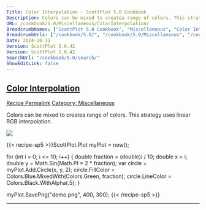 ```yaml
---
Title: Color Interpolation - ScottPlot 5.0 Cookbook
Description: Colors can be mixed to createa range of colors. This strategy uses linear RGB interpolation.
URL: /cookbook/5.0/Miscellaneous/ColorInterpolation/
BreadcrumbNames: ["ScottPlot 5.0 Cookbook", "Miscellaneous", "Color Interpolation"]
BreadcrumbUrls: ["/cookbook/5.0/", "/cookbook/5.0/Miscellaneous", "/cookbook/5.0/Miscellaneous/ColorInterpolation"]
Date: 2024-10-31
Version: ScottPlot 5.0.42
Version: ScottPlot 5.0.42
SearchUrl: "/cookbook/5.0/search/"
ShowEditLink: false
---
```



<h2 style='border-bottom: 0;'><a href='/cookbook/5.0/Miscellaneous/ColorInterpolation'>Color Interpolation</a></h2>

<div class="d-flex mb-2">
<a class="btn btn-sm btn-primary me-1" href="/cookbook/5.0/Miscellaneous/ColorInterpolation">Recipe Permalink</a>
<a class="btn btn-sm btn-success me-1" href="/cookbook/5.0/Miscellaneous">Category: Miscellaneous</a>
</div>

Colors can be mixed to createa range of colors. This strategy uses linear RGB interpolation.

[![](/cookbook/5.0/images/ColorInterpolation.png?241031194635)](/cookbook/5.0/images/ColorInterpolation.png?241031194635)

{{< recipe-sp5 >}}ScottPlot.Plot myPlot = new();

for (int i = 0; i <= 10; i++)
{
    double fraction = (double)i / 10;
    double x = i;
    double y = Math.Sin(Math.PI * 2 * fraction);
    var circle = myPlot.Add.Circle(x, y, 2);
    circle.FillColor = Colors.Blue.MixedWith(Colors.Green, fraction);
    circle.LineColor = Colors.Black.WithAlpha(.5);
}

myPlot.SavePng("demo.png", 400, 300);
{{< /recipe-sp5 >}}

<hr class='my-5 invisible'>


